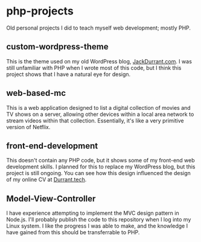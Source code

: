# php-projects
Old personal projects I did to teach myself web development; mostly PHP.

## custom-wordpress-theme
This is the theme used on my old WordPress blog, [JackDurrant.com](http://jackdurrant.com). I was still unfamiliar with PHP when I wrote most of this code, but I think this project shows that I have a natural eye for design.

## web-based-mc
This is a web application designed to list a digital collection of movies and TV shows on a server, allowing other devices within a local area network to stream videos within that collection. Essentially, it's like a very primitive version of Netflix.

## front-end-development
This doesn't contain any PHP code, but it shows some of my front-end web development skills. I planned for this to replace my WordPress blog, but this project is still ongoing. You can see how this design influenced the design of my online CV at [Durrant.tech](http://durrant.tech).

## Model-View-Controller
I have experience attempting to implement the MVC design pattern in Node.js. I'll probably publish the code to this repository when I log into my Linux system. I like the progress I was able to make, and the knowledge I have gained from this should be transferrable to PHP.
